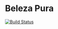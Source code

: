 # Beleza Pura

[![Build Status](https://travis-ci.org/saraivaugioni/belezapura.svg?branch=master)](https://travis-ci.org/saraivaugioni/belezapura)
